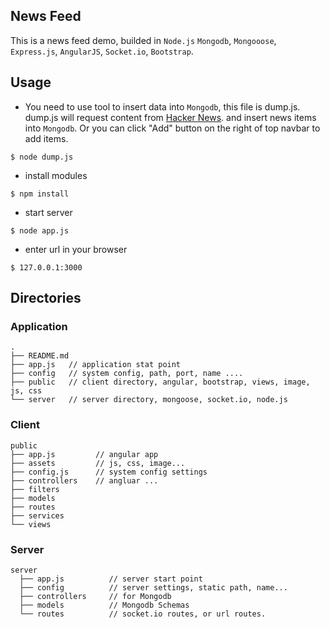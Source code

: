## News Feed
This is a news feed demo, builded in `Node.js` `Mongodb`, `Mongooose`, `Express.js`, `AngularJS`, `Socket.io`, `Bootstrap`.

## Usage

* You need to use tool to insert data into `Mongodb`, this file is dump.js. dump.js will request content from [Hacker News](http://news.ycombinator.com).
and insert news items into `Mongodb`. Or you can click "Add" button on the right of top navbar to add items. 
```
$ node dump.js
```
* install modules
```
$ npm install
```
* start server
```
$ node app.js
```
* enter url in your browser
```
$ 127.0.0.1:3000
```


## Directories
### Application
```
.
├── README.md
├── app.js   // application stat point
├── config   // system config, path, port, name ....
├── public   // client directory, angular, bootstrap, views, image, js, css
└── server   // server directory, mongoose, socket.io, node.js
```
### Client
```
public
├── app.js         // angular app
├── assets         // js, css, image...
├── config.js      // system config settings
├── controllers    // angluar ...
├── filters
├── models
├── routes
├── services
└── views
```

### Server
```
server
  ├── app.js          // server start point
  ├── config          // server settings, static path, name...
  ├── controllers     // for Mongodb
  ├── models          // Mongodb Schemas
  └── routes          // socket.io routes, or url routes.
```


